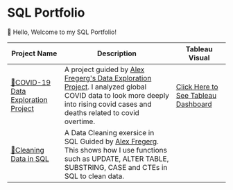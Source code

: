 # SQL Portfolio
👋 Hello, 
Welcome to my SQL Portfolio!

| Project Name | Description | Tableau Visual | 
|--------------|-------------|---------------|
|[🦠COVID-19 Data Exploration Project](https://github.com/aro1248/SQL--Code/blob/main/COVID-19%20Portfolio%20Project.sql) | A project guided by [Alex Fregerg's Data Exploration Project](https://www.youtube.com/watch?v=qfyynHBFOsM&list=PLUaB-1hjhk8H48Pj32z4GZgGWyylqv85f&index=2). I analyzed global COVID data to look more deeply into rising covid cases and deaths related to covid overtime.| [Click Here to See Tableau Dashboard](https://public.tableau.com/app/profile/angelique.owenby/viz/COVID-19PortfolioDashboard_16627780159170/Dashboard1) |
| [🧹Cleaning Data in SQL](https://github.com/aro1248/SQL--Code/blob/main/CleaningData.sql) | A Data Cleaning exersice in SQL Guided by [Alex Fregerg](https://www.youtube.com/watch?v=8rO7ztF4NtU&list=PLUaB-1hjhk8H48Pj32z4GZgGWyylqv85f&index=4). This shows how I use functions such as UPDATE, ALTER TABLE, SUBSTRING, CASE and CTEs in SQL to clean data. | |

